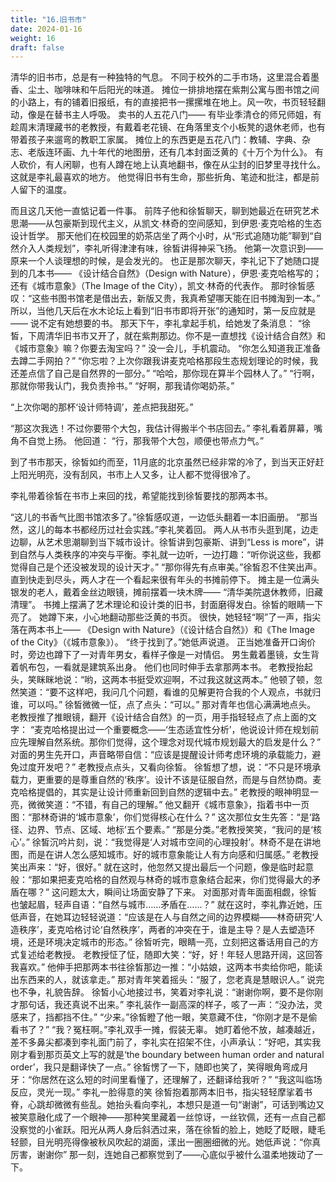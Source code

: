 ```yaml
---
title: "16.旧书市"
date: 2024-01-16
weight: 16
draft: false
---
```


清华的旧书市，总是有一种独特的气息。
不同于校外的二手市场，这里混合着墨香、尘土、咖啡味和午后阳光的味道。
摊位一排排地摆在紫荆公寓与图书馆之间的小路上，有的铺着旧报纸，有的直接把书一摞摞堆在地上。风一吹，书页轻轻翻动，像是在替书主人呼吸。
卖书的人五花八门——
有毕业季清仓的师兄师姐，有趁周末清理藏书的老教授，有戴着老花镜、在角落里支个小板凳的退休老师，也有带着孩子来遛弯的教职工家属。
摊位上的东西更是五花八门：教辅、字典、杂志、老版连环画、九十年代的地图册，还有几本封面泛黄的《十万个为什么》。
有人砍价，有人闲聊，也有人蹲在地上认真地翻书，像在从尘封的旧梦里寻找什么。
这就是李礼最喜欢的地方。
他觉得旧书有生命，那些折角、笔迹和批注，都是前人留下的温度。

而且这几天他一直惦记着一件事。
前阵子他和徐皙聊天，聊到她最近在研究艺术思潮——从包豪斯到现代主义，从凯文·林奇的空间感知，到伊恩·麦克哈格的生态设计哲学。
那天他们在校园里的奶茶店坐了两个小时，从“形式追随功能”聊到“自然介入人类规划”，李礼听得津津有味，徐皙讲得神采飞扬。
他第一次意识到——原来一个人谈理想的时候，是会发光的。
也正是那次聊天，李礼记下了她随口提到的几本书——
《设计结合自然》（Design with Nature），伊恩·麦克哈格写的；
还有《城市意象》（The Image of the City），凯文·林奇的代表作。
那时徐皙感叹：“这些书图书馆老是借出去，新版又贵，我真希望哪天能在旧书摊淘到一本。”
所以，当他几天后在水木论坛上看到“旧书市即将开张”的通知时，第一反应就是——
说不定有她想要的书。
那天下午，李礼拿起手机，给她发了条消息：
“徐皙，下周清华旧书市又开了，就在紫荆那边。你不是一直想找《设计结合自然》和《城市意象》嘛？你要去淘宝吗？”
没一会儿，手机震动。
“你怎么知道我正准备去蹲二手网拍？”
“你忘啦？上次你跟我讲麦克哈格那段生态规划理论的时候，我还差点信了自己是自然界的一部分。”
“哈哈，那你现在算半个园林人了。”
“行啊，那就你带我认门，我负责拎书。”
“好啊，那我请你喝奶茶。”

“上次你喝的那杯‘设计师特调’，差点把我甜死。”

“那这次我选！不过你要带个大包，我估计得搬半个书店回去。”
李礼看着屏幕，嘴角不自觉上扬。
他回道：
“行，那我带个大包，顺便也带点力气。”

到了书市那天，徐皙如约而至，11月底的北京虽然已经非常的冷了，到当天正好赶上阳光明亮，没有刮风，书市上人又多，让人都不觉得很冷了。

李礼带着徐皙在书市上来回的找，希望能找到徐皙要找的那两本书。

“这儿的书香气比图书馆浓多了。”徐皙感叹道，一边低头翻着一本旧画册。
“那当然，这儿的每本书都经历过社会实践。”李礼笑着回。
两人从书市头逛到尾，边走边聊，从艺术思潮聊到当下城市设计。徐皙讲到包豪斯、讲到“Less is more”，讲到自然与人类秩序的冲突与平衡。李礼就一边听，一边打趣：“听你说这些，我都觉得自己是个还没被发现的设计天才。”
“那你得先有点审美。”徐皙忍不住笑出声。
直到快走到尽头，两人才在一个看起来很有年头的书摊前停下。
摊主是一位满头银发的老人，戴着金丝边眼镜，摊前摆着一块木牌——
“清华美院退休教师，旧藏清理”。
书摊上摆满了艺术理论和设计类的旧书，封面磨得发白。徐皙的眼睛一下亮了。
她蹲下来，小心地翻动那些泛黄的书页。
很快，她轻轻“啊”了一声，指尖落在两本书上——
《Design with Nature》（《设计结合自然》）和《The Image of the City》（《城市意象》）。
“终于找到了。”她低声说道。
正当她准备开口询价时，旁边也蹲下了一对青年男女，看样子像是一对情侣。
男生戴着墨镜，女生背着帆布包，一看就是建筑系出身。
他们也同时伸手去拿那两本书。
老教授抬起头，笑眯眯地说：“哟，这两本书挺受欢迎啊，不过我这就这两本。”
他顿了顿，忽然笑道：“要不这样吧，我问几个问题，看谁的见解更符合我的个人观点，书就归谁，可以吗。”
徐皙微微一怔，点了点头：“可以。”
那对青年也信心满满地点头。
老教授推了推眼镜，翻开《设计结合自然》的一页，用手指轻轻点了点上面的文字：
“麦克哈格提出过一个重要概念——‘生态适宜性分析’，他说设计师在规划前应先理解自然系统。那你们觉得，这个理念对现代城市规划最大的启发是什么？”
对面的男生先开口，声音略带自信：“应该是提醒设计师考虑环境的承载能力，避免过度开发吧？”
老教授点点头，又看向徐皙。
徐皙想了想，说：“不只是环境承载力，更重要的是尊重自然的‘秩序’。设计不该是征服自然，而是与自然协商。麦克哈格提倡的，其实是让设计师重新回到自然的逻辑中去。”
老教授的眼神明显一亮，微微笑道：“不错，有自己的理解。”
他又翻开《城市意象》，指着书中一页图：“那林奇讲的‘城市意象’，你们觉得核心在什么？”
这次那位女生先答：“是‘路径、边界、节点、区域、地标’五个要素。”
“那是分类。”老教授笑笑，“我问的是‘核心’。”
徐皙沉吟片刻，说：“我觉得是‘人对城市空间的心理投射’。林奇不是在讲地图，而是在讲人怎么感知城市。好的城市意象能让人有方向感和归属感。”
老教授笑出声来：“好，很好。”
就在这时，他忽然又提出最后一个问题，像是临时起意般：“那如果把麦克哈格的自然观与林奇的城市意象结合起来，你们觉得最大的矛盾在哪？”
这问题太大，瞬间让场面安静了下来。
对面那对青年面面相觑，徐皙也皱起眉，轻声自语：“自然与城市……矛盾在……？”
就在这时，李礼靠近她，压低声音，在她耳边轻轻说道：“应该是在人与自然之间的边界模糊——林奇研究‘人造秩序’，麦克哈格讨论‘自然秩序’，两者的冲突在于，谁是主导？是人去塑造环境，还是环境决定城市的形态。”
徐皙听完，眼睛一亮，立刻把这番话用自己的方式复述给老教授。
老教授怔了怔，随即大笑：“好，好！年轻人思路开阔，这回答我喜欢。”
他伸手把那两本书往徐皙那边一推：“小姑娘，这两本书卖给你吧，能读出东西来的人，就该拿走。”
那对青年笑着摇头：“服了，您老真是慧眼识人。”
说完也不争，礼貌告辞。
徐皙小心地接过书，笑着对李礼说：“谢谢你啊，要不是你刚才那句话，我还真说不出来。”
李礼装作一副高深的样子，咳了一声：“没办法，灵感来了，挡都挡不住。”
“少来。”徐皙瞪了他一眼，笑意藏不住，“你刚才是不是偷看书了？”
“我？冤枉啊。”李礼双手一摊，假装无辜。
她盯着他不放，越凑越近，差不多鼻尖都凑到李礼面门前了，李礼实在招架不住，小声承认：“好吧，其实我刚才看到那页英文上写的就是‘the boundary between human order and natural order’，我只是翻译快了一点。”
徐皙愣了一下，随即也笑了，笑得眼角弯成月牙：“你居然在这么短的时间里看懂了，还理解了，还翻译给我听？”
“我这叫临场反应，灵光一现。” 李礼一脸得意的笑
徐皙抱着那两本旧书，指尖轻轻摩挲着书脊，心跳却微微有些乱。她抬头看向李礼，本想只是道一句“谢谢”，可话到嘴边又被笑意融化成了一个眼神——那种笑里藏着一丝惊讶，一丝钦佩，还有一点自己都没察觉的小雀跃。阳光从两人身后斜洒过来，落在徐皙的脸上，她眨了眨眼，睫毛轻颤，目光明亮得像被秋风吹起的湖面，漾出一圈圈细微的光。她低声说：“你真厉害，谢谢你”
那一刻，连她自己都察觉到了——心底似乎被什么温柔地拨动了一下。